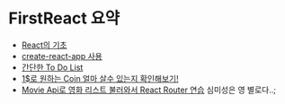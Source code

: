 # FirstReact 요약
- [React의 기초](https://github.com/jihun90/Study/tree/main/FirstReact/react-practice)
- [create-react-app 사용](https://github.com/jihun90/Study/tree/main/FirstReact/react-for-beginners)
- [간단한 To Do List](https://github.com/jihun90/Study/tree/main/FirstReact/to-do-list)
- [1$로 원하는 Coin 얼마 살수 있는지 확인해보기!](https://github.com/jihun90/Study/tree/main/FirstReact/coin-tracker)
- [Movie Api로 영화 리스트 불러와서 React Router 연습](https://github.com/jihun90/Study/tree/main/FirstReact/movie-app) 심미성은 영 별로다..;
